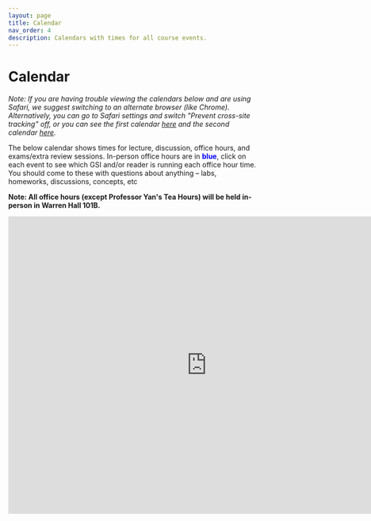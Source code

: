 ```yaml
---
layout: page
title: Calendar
nav_order: 4
description: Calendars with times for all course events.
---
```


# Calendar

*Note: If you are having trouble viewing the calendars below and are using Safari, we suggest switching to an alternate browser (like Chrome). Alternatively, you can go to Safari settings and switch "Prevent cross-site tracking" off, or you can see the first calendar [here](https://calendar.google.com/calendar/embed?height=600&wkst=1&bgcolor=%23ffffff&ctz=America%2FLos_Angeles&showTitle=0&mode=WEEK&src=Y190OGE0MzY1cGhmY20wMGUyOW1oMXVha3Fuc0Bncm91cC5jYWxlbmRhci5nb29nbGUuY29t&src=Y19wZjBhcmZlYnBndGtiNTJlb25jbzNxMmVwMEBncm91cC5jYWxlbmRhci5nb29nbGUuY29t&src=Y19hZWNnMGE0djVlYmdjbDh0amo3cTcyNm9wNEBncm91cC5jYWxlbmRhci5nb29nbGUuY29t&src=Y19pZmlxOTA3MGI5OGprMDJoYnI4cDM3djNlc0Bncm91cC5jYWxlbmRhci5nb29nbGUuY29t&color=%237CB342&color=%23795548&color=%233F51B5&color=%23D50000) and the second calendar [here](https://calendar.google.com/calendar/embed?height=600&wkst=1&bgcolor=%23ffffff&ctz=America%2FLos_Angeles&showTitle=0&mode=WEEK&src=Y191NGF0bWVhdGxwNzZ2ZXUyN3ZvMGFybm02Y0Bncm91cC5jYWxlbmRhci5nb29nbGUuY29t&src=Y190OGE0MzY1cGhmY20wMGUyOW1oMXVha3Fuc0Bncm91cC5jYWxlbmRhci5nb29nbGUuY29t&src=Y19mbzdiMzVzazY1Z25hZ212amhzMGtjY3RzOEBncm91cC5jYWxlbmRhci5nb29nbGUuY29t&color=%23F09300&color=%237CB342&color=%23795548).*


The below calendar shows times for lecture, discussion, office hours, and exams/extra review sessions.
In-person office hours are in <span style="color:blue">**blue**</span>, click on each event to see which GSI and/or reader is running each office hour time. You should come to these with questions about anything – labs, homeworks, discussions, concepts, etc 

**Note: All office hours (except Professor Yan's Tea Hours) will be held in-person in Warren Hall 101B.**

<iframe src="https://calendar.google.com/calendar/embed?height=600&wkst=1&bgcolor=%23ffffff&ctz=America%2FLos_Angeles&showTabs=1&showPrint=1&showCalendars=1&mode=WEEK&src=ZGF0YTEwMUBiZXJrZWxleS5lZHU&src=Y19jMjU1ODA2YWMzN2Q0ZmQwNjgxMWUwNWYyNWNhZGUwZmZlMDYyOThjZDZjYjIyODM0YzJkY2ZmZGJhNDM0ZDdiQGdyb3VwLmNhbGVuZGFyLmdvb2dsZS5jb20&src=ZW4udXNhI2hvbGlkYXlAZ3JvdXAudi5jYWxlbmRhci5nb29nbGUuY29t&color=%23039BE5&color=%23009688&color=%230B8043" style="border-width:0" width="800" height="600" frameborder="0" scrolling="no"></iframe>
